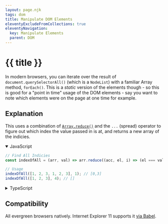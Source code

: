 ```yaml
---
layout: page.njk
tags: dom
title: Manipulate DOM Elements
eleventyExcludeFromCollections: true
eleventyNavigation:
  key: Manipulate Elements
  parent: DOM
---
```

# {{ title }}

In modern browsers, you can iterate over the result of `document.querySelectorAll()` (which is a `NodeList`) with a familiar Array method, `forEach()`. This is a _static_ version of the elements though - so this is good for a "point in time" usage of the DOM elements - say you want to note which elements were on the page at one time for example.

<h2 class="h5">Explanation</h2>

This uses a combination of [`Array.reduce()`](https://developer.mozilla.org/en-US/docs/Web/JavaScript/Reference/Global_Objects/Array/Reduce) and the `...` (spread) operator to figure out which index the value passed in is at, and returns a new array of the indicies.

<details open>
  <summary>JavaScript</summary>
  
```javascript
// Find All Indicies
const indexOfAll = (arr, val) => arr.reduce((acc, el, i) => (el === val ? [...acc, i] : acc), []);

// Usage
indexOfAll([1, 2, 3, 1, 2, 3], 1); // [0,3]
indexOfAll([1, 2, 3], 4); // []
```
</details>

<details>
  <summary>TypeScript</summary>
  
```typescript
// Find All Indicies
const indexOfAll = (arr, val) => arr.reduce((acc, el, i) => (el === val ? [...acc, i] : acc), []);

// Usage
indexOfAll([1, 2, 3, 1, 2, 3], 1); // [0,3]
indexOfAll([1, 2, 3], 4); // []
```
</details>

<h2 class="h5">Compatibility</h2>

All evergreen browsers natively. Internet Explorer 11 supports it [via Babel](https://babeljs.io/repl#?browsers=ie%2011&build=&builtIns=false&spec=false&loose=false&code_lz=MYewdgzgLgBAlmAJgUwB4HkBmBBANrmAXhgAoBDAJwoBoYA3M3ASiID4ZKKA6C5RAV2DIS5YMFrJctOC0LsSkooWIMCAfhgBtLjrJjpAXRgAuDmKa1NBpgG4AUEA&debug=false&forceAllTransforms=false&shippedProposals=false&circleciRepo=&evaluate=false&fileSize=false&timeTravel=false&sourceType=script&lineWrap=true&presets=env%2Cstage-3&prettier=false&targets=&version=7.12.14&externalPlugins=).
